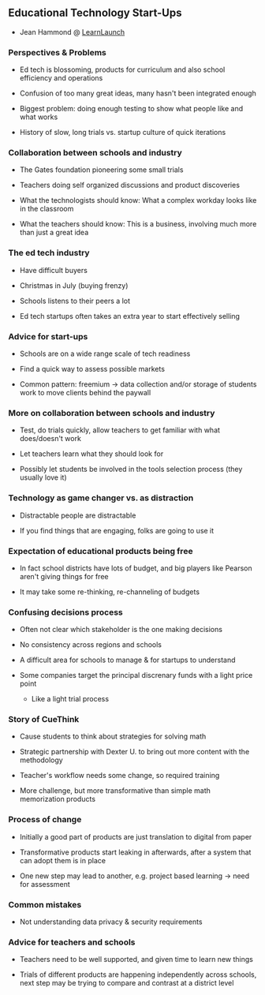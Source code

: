 ## Educational Technology Start-Ups

- Jean Hammond @ [LearnLaunch](http://learnlaunch.com)


### Perspectives & Problems

- Ed tech is blossoming, products for curriculum and also school efficiency and
  operations

- Confusion of too many great ideas, many hasn't been integrated enough

- Biggest problem: doing enough testing to show what people like and what works

- History of slow, long trials vs. startup culture of quick iterations


### Collaboration between schools and industry

- The Gates foundation pioneering some small trials

- Teachers doing self organized discussions and product discoveries

- What the technologists should know: What a complex workday looks like in the
  classroom

- What the teachers should know: This is a business, involving much more than
  just a great idea


### The ed tech industry

- Have difficult buyers

- Christmas in July (buying frenzy)

- Schools listens to their peers a lot

- Ed tech startups often takes an extra year to start effectively selling


### Advice for start-ups

- Schools are on a wide range scale of tech readiness

- Find a quick way to assess possible markets

- Common pattern: freemium -> data collection and/or storage of students work
  to move clients behind the paywall


### More on collaboration between schools and industry

- Test, do trials quickly, allow teachers to get familiar with what
  does/doesn't work

- Let teachers learn what they should look for

- Possibly let students be involved in the tools selection process (they
  usually love it)


### Technology as game changer vs. as distraction

- Distractable people are distractable

- If you find things that are engaging, folks are going to use it


### Expectation of educational products being free

- In fact school districts have lots of budget, and big players like Pearson
  aren't giving things for free

- It may take some re-thinking, re-channeling of budgets


### Confusing decisions process

- Often not clear which stakeholder is the one making decisions

- No consistency across regions and schools

- A difficult area for schools to manage & for startups to understand

- Some companies target the principal discrenary funds with a light price point
    - Like a light trial process


### Story of CueThink

- Cause students to think about strategies for solving math

- Strategic partnership with Dexter U. to bring out more content with the
  methodology

- Teacher's workflow needs some change, so required training

- More challenge, but more transformative than simple math memorization products


### Process of change

- Initially a good part of products are just translation to digital from paper

- Transformative products start leaking in afterwards, after a system that can
  adopt them is in place

- One new step may lead to another, e.g. project based learning -> need for
  assessment


### Common mistakes

- Not understanding data privacy & security requirements


### Advice for teachers and schools

- Teachers need to be well supported, and given time to learn new things

- Trials of different products are happening independently across schools, next
  step may be trying to compare and contrast at a district level

